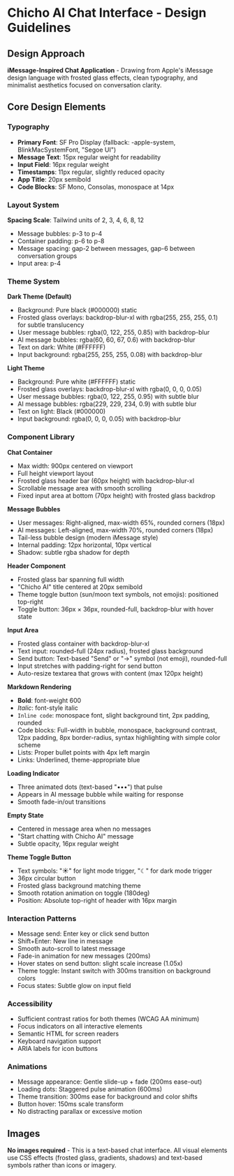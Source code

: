 # Chicho AI Chat Interface - Design Guidelines

## Design Approach
**iMessage-Inspired Chat Application** - Drawing from Apple's iMessage design language with frosted glass effects, clean typography, and minimalist aesthetics focused on conversation clarity.

## Core Design Elements

### Typography
- **Primary Font**: SF Pro Display (fallback: -apple-system, BlinkMacSystemFont, "Segoe UI")
- **Message Text**: 15px regular weight for readability
- **Input Field**: 16px regular weight
- **Timestamps**: 11px regular, slightly reduced opacity
- **App Title**: 20px semibold
- **Code Blocks**: SF Mono, Consolas, monospace at 14px

### Layout System
**Spacing Scale**: Tailwind units of 2, 3, 4, 6, 8, 12
- Message bubbles: p-3 to p-4
- Container padding: p-6 to p-8
- Message spacing: gap-2 between messages, gap-6 between conversation groups
- Input area: p-4

### Theme System
**Dark Theme (Default)**
- Background: Pure black (#000000) static
- Frosted glass overlays: backdrop-blur-xl with rgba(255, 255, 255, 0.1) for subtle translucency
- User message bubbles: rgba(0, 122, 255, 0.85) with backdrop-blur
- AI message bubbles: rgba(60, 60, 67, 0.6) with backdrop-blur
- Text on dark: White (#FFFFFF)
- Input background: rgba(255, 255, 255, 0.08) with backdrop-blur

**Light Theme**
- Background: Pure white (#FFFFFF) static
- Frosted glass overlays: backdrop-blur-xl with rgba(0, 0, 0, 0.05)
- User message bubbles: rgba(0, 122, 255, 0.95) with subtle blur
- AI message bubbles: rgba(229, 229, 234, 0.9) with subtle blur
- Text on light: Black (#000000)
- Input background: rgba(0, 0, 0, 0.05) with backdrop-blur

### Component Library

**Chat Container**
- Max width: 900px centered on viewport
- Full height viewport layout
- Frosted glass header bar (60px height) with backdrop-blur-xl
- Scrollable message area with smooth scrolling
- Fixed input area at bottom (70px height) with frosted glass backdrop

**Message Bubbles**
- User messages: Right-aligned, max-width 65%, rounded corners (18px)
- AI messages: Left-aligned, max-width 70%, rounded corners (18px)
- Tail-less bubble design (modern iMessage style)
- Internal padding: 12px horizontal, 10px vertical
- Shadow: subtle rgba shadow for depth

**Header Component**
- Frosted glass bar spanning full width
- "Chicho AI" title centered at 20px semibold
- Theme toggle button (sun/moon text symbols, not emojis): positioned top-right
- Toggle button: 36px × 36px, rounded-full, backdrop-blur with hover state

**Input Area**
- Frosted glass container with backdrop-blur-xl
- Text input: rounded-full (24px radius), frosted glass background
- Send button: Text-based "Send" or "→" symbol (not emoji), rounded-full
- Input stretches with padding-right for send button
- Auto-resize textarea that grows with content (max 120px height)

**Markdown Rendering**
- **Bold**: font-weight 600
- *Italic*: font-style italic
- `Inline code`: monospace font, slight background tint, 2px padding, rounded
- Code blocks: Full-width in bubble, monospace, background contrast, 12px padding, 8px border-radius, syntax highlighting with simple color scheme
- Lists: Proper bullet points with 4px left margin
- Links: Underlined, theme-appropriate blue

**Loading Indicator**
- Three animated dots (text-based "•••") that pulse
- Appears in AI message bubble while waiting for response
- Smooth fade-in/out transitions

**Empty State**
- Centered in message area when no messages
- "Start chatting with Chicho AI" message
- Subtle opacity, 16px regular weight

**Theme Toggle Button**
- Text symbols: "☀" for light mode trigger, "☾" for dark mode trigger
- 36px circular button
- Frosted glass background matching theme
- Smooth rotation animation on toggle (180deg)
- Position: Absolute top-right of header with 16px margin

### Interaction Patterns
- Message send: Enter key or click send button
- Shift+Enter: New line in message
- Smooth auto-scroll to latest message
- Fade-in animation for new messages (200ms)
- Hover states on send button: slight scale increase (1.05x)
- Theme toggle: Instant switch with 300ms transition on background colors
- Focus states: Subtle glow on input field

### Accessibility
- Sufficient contrast ratios for both themes (WCAG AA minimum)
- Focus indicators on all interactive elements
- Semantic HTML for screen readers
- Keyboard navigation support
- ARIA labels for icon buttons

### Animations
- Message appearance: Gentle slide-up + fade (200ms ease-out)
- Loading dots: Staggered pulse animation (600ms)
- Theme transition: 300ms ease for background and color shifts
- Button hover: 150ms scale transform
- No distracting parallax or excessive motion

## Images
**No images required** - This is a text-based chat interface. All visual elements use CSS effects (frosted glass, gradients, shadows) and text-based symbols rather than icons or imagery.